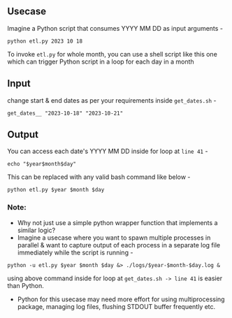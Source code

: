 ## Usecase
Imagine a Python script that consumes YYYY MM DD as input arguments -
```
python etl.py 2023 10 18
```
To invoke `etl.py` for whole month, you can use a shell script like this one which can trigger Python script in a loop for each day in a month

## Input
change start & end dates as per your requirements inside `get_dates.sh` -
```
get_dates__ "2023-10-18" "2023-10-21"
```

## Output
You can access each date's YYYY MM DD inside for loop at `line 41` -
```
echo "$year$month$day"
```
This can be replaced with any valid bash command like below -
```
python etl.py $year $month $day
```


### Note:
- Why not just use a simple python wrapper function that implements a similar logic? 
- Imagine a usecase where you want to spawn multiple processes in parallel & want to capture output of each process in a separate log file immediately while the script is running -
```
python -u etl.py $year $month $day &> ./logs/$year-$month-$day.log &
```
using above command inside for loop at `get_dates.sh -> line 41` is easier than Python.
- Python for this usecase may need more effort for using multiprocessing package, managing log files, flushing STDOUT buffer frequently etc.

